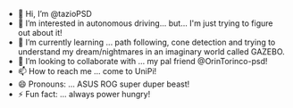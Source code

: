 - 👋 Hi, I’m @tazioPSD
- 👀 I’m interested in autonomous driving... but... I'm just trying to figure out about it!
- 🌱 I’m currently learning ... path following, cone detection and trying to understand my dream/nightmares in an imaginary world called GAZEBO.
- 💞️ I’m looking to collaborate with ... my pal friend @OrinTorinco-psd!
- 📫 How to reach me ... come to UniPi!
- 😄 Pronouns: ... ASUS ROG super duper beast!
- ⚡ Fun fact: ... always power hungry!

<!--
**tazioPSD/tazioPSD** is a ✨ _special_ ✨ repository because its `README.md` (this file) appears on your GitHub profile.

Here are some ideas to get you started:

- 🔭 I’m currently working on ...
- 🌱 I’m currently learning ...
- 👯 I’m looking to collaborate on ...
- 🤔 I’m looking for help with ...
- 💬 Ask me about ...
- 📫 How to reach me: ...
- 😄 Pronouns: ...
- ⚡ Fun fact: ...
-->
